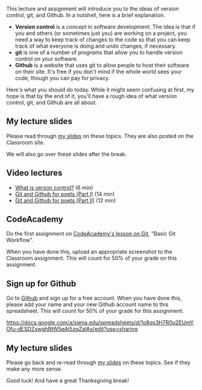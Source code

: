This lecture and assignment will introduce you to the ideas of version control, git, and Github. 
In a nutshell, here is a brief explanation. 

* **Version control** is a *concept* in software development. The idea is that if you and others (or sometimes just you) are working on a project, you need a way to keep track of changes to the code so that you can keep track of what everyone is doing and undo changes, if necessary. 
* **git** is one of a number of *programs* that allow you to handle version control on your software. 
* **Github** is a website that uses git to allow people to host their software on their site. It's free if you don't mind if the whole world sees your code, though you can pay for privacy. 

Here's what you should do today. While it might seem confusing at first, my hope is that by the end of it, you'll have a rough idea of what version control, git, and Github are all about. 

## My lecture slides 

Please read through [my slides](https://docs.google.com/a/siena.edu/presentation/d/1acaGj6qsbE5cUozbcP3Gr9z1oonDjplUr0hDueif8GM/edit?usp=sharing) on these topics. They are also posted on the Classroom site. 

We will also go over these slides after the break. 

## Video lectures

* [What is verson control?](https://git-scm.com/video/what-is-version-control) (6 min)
* [Git and Github for poets (Part I)](https://www.youtube.com/watch?v=BCQHnlnPusY) (14 min)
* [Git and Github for poets (Part II)](https://www.youtube.com/watch?v=oPpnCh7InLY&t=3s) (12 min)

## CodeAcademy

Do the first assignment on [CodeAcademy's lesson on Git](https://www.codecademy.com/learn/learn-git), "Basic Git Workflow".

When you have done this, upload an appropriate screenshot to the Classroom assignment. This will count for 50% of your grade
on this assignment. 

## Sign up for Github 

Go to [Github](https://github.com/) and sign up for a free account. When you have done this, please add your name and your new
Github account name to this spreadsheet. This will count for 50% of your grade for this assignment. 

https://docs.google.com/a/siena.edu/spreadsheets/d/1o8qs3H7R0u2EUmYOfu-dESDZswghRtW5eAt5zqZalAs/edit?usp=sharing

## My lecture slides 

Please go back and re-read through [my slides](https://docs.google.com/a/siena.edu/presentation/d/1acaGj6qsbE5cUozbcP3Gr9z1oonDjplUr0hDueif8GM/edit?usp=sharing) on these topics. See if they make any more sense. 

Good luck! And have a great Thanksgiving break!

